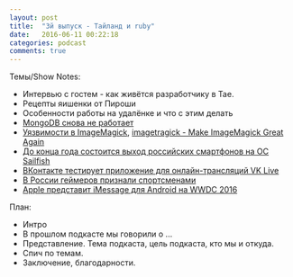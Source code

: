 ```yaml
---
layout: post
title:  "3й выпуск - Тайланд и ruby"
date:   2016-06-11 00:22:18
categories: podcast
comments: true
---
```



Темы/Show Notes:

- Интервью с гостем - как живётся разработчику в Тае.
- Рецепты яишенки от Пироши
- Особенности работы на удалёнке и что с этим делать
- [MongoDB снова не работает](https://engineering.meteor.com/mongodb-queries-dont-always-return-all-matching-documents-654b6594a827#.m3nmx7tvw)
- [Уязвимости в ImageMagick](https://www.linux.org.ru/news/security/12630654), [imagetragick - Make ImageMagick Great Again](https://imagetragick.com)
- [До конца года состоится выход российских смартфонов на ОС Sailfish](http://www.kommersant.ru/doc/3008908)
- [ВКонтакте тестирует приложение для онлайн-трансляций VK Live](https://daily.afisha.ru/news/2425-vkontakte-testiruet-prilozhenie-dlya-onlayn-translyaciy-vk-live/)
- [В России геймеров признали спортсменами](https://www.gazeta.ru/tech/2016/06/08/8292761/games-are-cool.shtml)
- [Apple представит iMessage для Android на WWDC 2016](http://mobiltelefon.ru/post_1465554976.html)


План:

- Интро
- В прошлом подкасте мы говорили о ...
- Представление. Тема подкаста, цель подкаста, кто мы и откуда.
- Спич по темам.
- Заключение, благодарности. 
